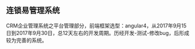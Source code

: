 ## 连锁易管理系统

CRM企业管理系统之平台管理部分，前端框架选型：angular4，从2017年9月15日到2017年9月30日，总12天左右的开发周期。历经开发-测试-修改bug，后形成较为完善的系统。
